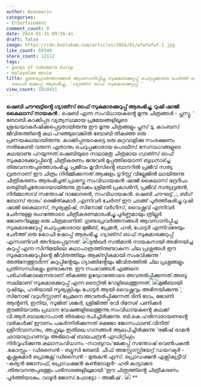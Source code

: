 ```yaml
---
author: Beaumaris
categories:
- Entertainment
comment_count: 0
date: 2024-01-31 09:56:41
draft: false
image: https://cdn.boolokam.com/articles/2024/01/wfwfwfwf-1.jpg
like_count: 69349
share_count: 12112
tags:
- gangs of sukumara kurup
- malayalam movie
title: ഗുണ്ടാപ്രവർത്തനങ്ങൾ ആവസാനിപ്പിച്ച സുകുമാരക്കുറുപ്പ് ചെറുപ്പക്കാരെ ചേർത്ത് ഒരു
  കോഫി ഷോപ്പ് ആരംഭിച്ചു, 'ഗ്യാങ്സ് ഓഫ് സുകുമാരക്കുറുപ്പ് '
view_count: 1010431
---
```


**ഷെബി ചൗഘട്ടിൻ്റെ ഗ്യാങ്സ് ഓഫ് സുകുമാരക്കുറുപ്പ് ആരംഭിച്ചു, റുഷി ഷാജി കൈലാസ് നായകൻ .** ഷെബി എന്ന സംവിധായകൻ്റെ മൂന്നു ചിത്രങ്ങൾ - പ്ലസ്ടു, ' ബോബി.കാക്കിപ്പട വ്യത്യസ്ഥമായ പ്രമേയങ്ങളിലൂടെ ശ്രദ്ധയാകർഷിക്കപ്പെട്ടതായിരുന്നു ഈ മൂന്നു ചിത്രങ്ങളും പ്ലസ് ടു, കാംബസ് ജീവിതത്തിൻ്റെ കഥ പറഞ്ഞുവെങ്കിൽ ബോബി തികഞ്ഞ ഒരു പ്രണയകഥയായിരുന്നു. കാക്കിപ്പടയാകട്ടെ ഒരു കുറ്റവാളിക്കു സംരക്ഷണം നൽകേണ്ടി വരുന്ന ഏതാനും ചെറുപ്പക്കാരായ പൊലീസ് സേനാംഗങ്ങളുടെ കഥയാണു പറയുന്നത്.ഷെബിയുടെ നാലാമതു ചിത്രമായ ഗ്വാങ്സ് ഓഫ് സുകുമാരക്കുറുപ്പിൻ്റെ ചിത്രീകരണം ജനുവരി മുപ്പത്തിയൊന്ന് ബുധനാഴ്ച്ച തിരുവനന്തപുരത്താരംഭിച്ചു. പ്രജീവം മൂവീസിൻ്റെ ബാനറിൽ പ്രജീവ് സത്യ വ്രതനാണ് ഈ ചിത്രം നിർമ്മിക്കുന്നത്.ആക്കുളം ടൂറിസ്റ്റ് വില്ലേജിൽ ലായിരുന്നു ചിത്രീകരണം ആരംഭിച്ചത്.പ്രശസ്ത സംവിധായകൻ ഷാജി കൈലാസ് ഭദ്രദീപം തെളിയിച്ചതോടെയായിരുന്നു തുടക്കം.ശ്രീമതി പ്രകാശിനി, പ്രജീവ് സത്യവ്രതൻ, നിർമ്മാതാവ് സന്തോഷ് ദാമോദരൻ, സംവിധായകൻ. ഷെബി ചൗഘട്ട് ,:, ബിഗ് ബോസ് താരം' രെജിത്കുമാർ ,എന്നിവർ ചേർന്ന് ഈ ചടങ്ങ് പൂർത്തീകരിച്ചു.റുഷി ഷാജി കൈലാസ്, സൂര്യക്രിഷ്, സിനോജ് വർഗീസ്, വൈഷ്ണവ് എന്നിവർ ചേർന്നുള്ള രംഗത്തോടെ ചിത്രീകരണമാരംഭിച്ചു.പൂർണ്ണമായും ത്രില്ലർ ജോണറിലുള്ള ഒരു ചിത്രമാണിത്. ഗുണ്ടാപ്രവർത്തനങ്ങൾ ആവസാനിപ്പിച്ച സുകുമാരക്കുറുപ്പ് ചെറുപ്പക്കാരായ മുജീബ്, പ്രേമൻ, ഹരി, പോട്ടർ എന്നിവരേയും ചേർത്ത് ഒരു കോഫി ഷോപ്പ് ആരംഭിച്ചു. ഗ്യാങ്സ് ഓഫ് സുകുമാരക്കുറുപ്പ് എന്നാണിവർ അറിയപ്പെടുന്നത്. ![](https://cdn.boolokam.com/articles/2024/01/wfwfwfwf-1.jpg)ദുൽഖർ സൽമാൻ നായകനായി അഭിനയിച്ച കുറുപ്പ് എന്ന സിനിമയിലെ കഥാപാത്രത്തിനുണ്ടാകുന്ന ചില പ്രശ്നങ്ങൾ ഈ സുകുമാരക്കുറുപ്പിൻ്റെ ജീവിതത്തിലും ആക്സ്മികമായി സംഭവിക്കുന്നു ' അതിനേത്തുടർന്ന് കുറുപ്പിൻ്റേയും ഗ്യാങ്ങിൻ്റേയും ജീവിതത്തിൽ ചില പ്രശ്നങ്ങളും പ്രതിസന്ധികളും ഉണ്ടാകുന്നു. ഈ സംഭവങ്ങൾ എങ്ങനെ പരിഹരിക്കാമെന്നതാണ് തികഞ്ഞ ഉദ്വേഗത്തോടെ അവതരിപ്പിക്കുന്നത്.അബു സലിമാണ് സുകുമാരക്കുറുപ്പ് എന്ന ടൈറ്റിൽ റോളിലെത്തുന്നത്. ![](https://cdn.boolokam.com/articles/2024/01/wfwwfw.jpg)മുജീബായി റുഷിയും, ഹരിയായി സൂര്യക്രിഷും പോട്ടർ ആയി വൈഷ്ണവും അഭിനയിക്കുന്നു ', സിനോജ് വറുഗീസ്സാണ് പ്രേമനെ അവതരിപ്പിക്കുന്നത്.ടിനി ടോം, ജോണി ആൻ്റണി, ഇനിയ, സുജിത് ശങ്കർ, ശ്രീജിത്ത് രവി ദിനേശ് പണിക്കർ തുടങ്ങിയവരും പ്രധാന വേഷങ്ങളിലെത്തുന്നു.സംവിധായകൻ്റെ കഥക്ക് വി.ആർ.ബാലഗോപാൽ തിരക്കഥ രചിച്ചിരിക്കുന്നു. ബി.കെ.ഹരിനാരായണൻ്റെ വരികൾക്ക് ഈണം പകർന്നിരിക്കുന്നത് മെജോ ജോസഫാണു്.വിനീത് ശ്രീനിവാസനും, അഫ്സലും ഇതിലെ ഗാനങ്ങൾ ആലപിച്ചിരിക്കുന്നു 'രജീഷ് രാമൻ ഛായാഗ്രഹണവും അഭിലാഷ് ബാലചന്ദ്രൻ എഡിറ്റിംഗും നിർവ്വഹിക്കുന്നു.കലാസംവിധാനം -സാബുറാം'മേക്കപ്പ് സന്തോഷ് വെൺപകൽ .കോസ്റ്റും - ഡിസൈൻ - ബ്യൂസി ബേബി. ചീഫ് അസ്സോസ്സിയേറ്റ് ഡയറക്ടർ - കൃഷ്ണകുമാർ പ്രൊജക്റ്റ് ഡിസൈൻ - മുരുകൻ എസ്. പ്രൊഡക്ഷൻ എക്സിക്യട്ടീവ് -കുര്യൻ ജോസഫ്, പ്രൊഡക്ഷൻ കൺട്രോളർ- ഹരി കാട്ടാക്കട .തിരുവനന്തപുരത്തും പരിസരങ്ങളിലുമായി 'ഈ ചിത്രത്തിൻ്റെ ചിത്രീകരണം പൂർത്തിയാകും. വാഴൂർ ജോസ്.ഫോട്ടോ - അജീഷ് . ![](https://cdn.boolokam.com/articles/2024/01/wffwwff-5.jpg) **